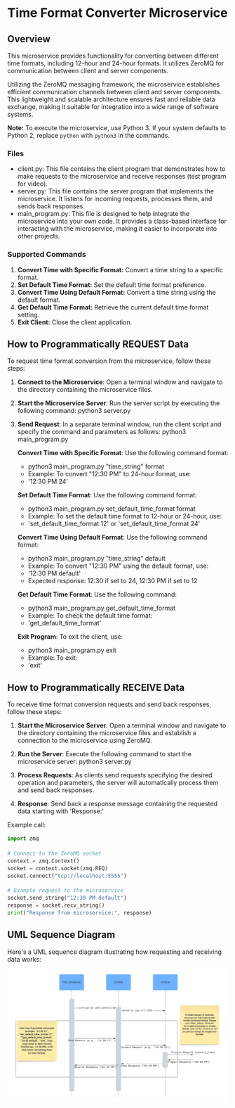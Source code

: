 # Time Format Converter Microservice

## Overview
This microservice provides functionality for converting between different time formats, including 12-hour and 24-hour formats. It utilizes ZeroMQ for communication between client and server components.

Utilizing the ZeroMQ messaging framework, the microservice establishes efficient communication channels between client and server components. This lightweight and scalable architecture ensures fast and reliable data exchange, making it suitable for integration into a wide range of software systems.

**Note:**
To execute the microservice, use Python 3. If your system defaults to Python 2, replace `python` with `python3` in the commands.

### Files
- client.py: This file contains the client program that demonstrates how to make requests to the microservice and receive responses (test program for video).
- server.py: This file contains the server program that implements the microservice. It listens for incoming requests, processes them, and sends back responses.
- main_program.py: This file is designed to help integrate the microservice into your own code. It provides a class-based interface for interacting with the microservice, making it easier to incorporate into other projects.

### Supported Commands

1. **Convert Time with Specific Format:** Convert a time string to a specific format.
2. **Set Default Time Format:** Set the default time format preference.
3. **Convert Time Using Default Format:** Convert a time string using the default format.
4. **Get Default Time Format:** Retrieve the current default time format setting.
5. **Exit Client:** Close the client application.


## How to Programmatically REQUEST Data

To request time format conversion from the microservice, follow these steps:

1. **Connect to the Microservice**: Open a terminal window and navigate to the directory containing the microservice files.

2. **Start the Microservice Server**: Run the server script by executing the following command:
   python3 server.py

3. **Send Request**: In a separate terminal window, run the client script and specify the command and parameters as follows:
   python3 main_program.py

   **Convert Time with Specific Format**: Use the following command format: 
   - python3 main_program.py "time_string" format
   - Example: To convert "12:30 PM" to 24-hour format, use:
   - '12:30 PM 24'
   
   **Set Default Time Format**: Use the following command format: 
   - python3 main_program.py set_default_time_format format
   - Example: To set the default time format to 12-hour or 24-hour, use:
   - 'set_default_time_format 12' or 'set_default_time_format 24'
 
   **Convert Time Using Default Format**: Use the following command format:
   - python3 main_program.py "time_string" default
   -  Example: To convert "12:30 PM" using the default format, use:
   - '12:30 PM default'
   - Expected response: 12:30 if set to 24, 12:30 PM if set to 12

   **Get Default Time Format**: Use the following command:
    - python3 main_program.py get_default_time_format
    - Example: To check the default time format:
    - 'get_default_time_format'

   **Exit Program**: To exit the client, use:
    - python3 main_program.py exit
    - Example: To exit:
    - 'exit'

## How to Programmatically RECEIVE Data
To receive time format conversion requests and send back responses, follow these steps:

1. **Start the Microservice Server**: Open a terminal window and navigate to the directory containing the microservice files and establish a connection to the microservice using ZeroMQ.

2. **Run the Server**: Execute the following command to start the microservice server:
 python3 server.py

3. **Process Requests**: As clients send requests specifying the desired operation and parameters, the server will automatically process them and send back responses.

4. **Response**: Send back a response message containing the requested data starting with 'Response:'


Example call:

```python
import zmq

# Connect to the ZeroMQ socket
context = zmq.Context()
socket = context.socket(zmq.REQ)
socket.connect("tcp://localhost:5555")

# Example request to the microservice
socket.send_string("12:30 PM default")
response = socket.recv_string()
print("Response from microservice:", response)
```


## UML Sequence Diagram
Here's a UML sequence diagram illustrating how requesting and receiving data works:

![UML Diagram](UML%20-%20S2.6.jpeg)
